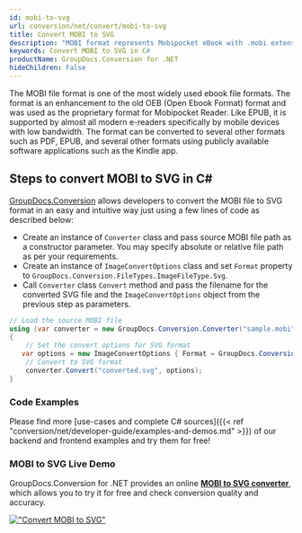 ```yaml
---
id: mobi-to-svg
url: conversion/net/convert/mobi-to-svg
title: Convert MOBI to SVG
description: "MOBI format represents Mobipocket eBook with .mobi extension. Learn how to convert MOBI to SVG file programmatically in C# language using GroupDocs.Conversion for .NET library."
keywords: Convert MOBI to SVG in C#
productName: GroupDocs.Conversion for .NET
hideChildren: False
---
```


The MOBI file format is one of the most widely used ebook file formats. The format is an enhancement to the old OEB (Open Ebook Format) format and was used as the proprietary format for Mobipocket Reader. Like EPUB, it is supported by almost all modern e-readers specifically by mobile devices with low bandwidth. The format can be converted to several other formats such as PDF, EPUB, and several other formats using publicly available software applications such as the Kindle app.

## Steps to convert MOBI to SVG in C#

[GroupDocs.Conversion](https://products.groupdocs.com/conversion/net) allows developers to convert the MOBI file to SVG format in an easy and intuitive way just using a few lines of code as described below:

* Create an instance of `Converter` class and pass source MOBI file path as a constructor parameter. You may specify absolute or relative file path as per your requirements. 
* Create an instance of `ImageConvertOptions` class and set `Format` property to `GroupDocs.Conversion.FileTypes.ImageFileType.Svg`.
* Call `Converter` class `Convert` method and pass the filename for the converted SVG file and the `ImageConvertOptions` object from the previous step as parameters.

```csharp
// Load the source MOBI file
using (var converter = new GroupDocs.Conversion.Converter("sample.mobi"))
{
    // Set the convert options for SVG format
   var options = new ImageConvertOptions { Format = GroupDocs.Conversion.FileTypes.ImageFileType.Svg };
    // Convert to SVG format
    converter.Convert("converted.svg", options);
}
```

### Code Examples

Please find more [use-cases and complete C# sources]({{< ref "conversion/net/developer-guide/examples-and-demos.md" >}}) of our backend and frontend examples and try them for free!

### MOBI to SVG Live Demo

GroupDocs.Conversion for .NET provides an online [**MOBI to SVG converter**](https://products.groupdocs.app/conversion/mobi-to-svg), which allows you to try it for free and check conversion quality and accuracy.

[!["Convert MOBI to SVG"](conversion/net/images/convert-to-svg/convert-mobi-to-svg.png)](https://products.groupdocs.app/conversion/mobi-to-svg)